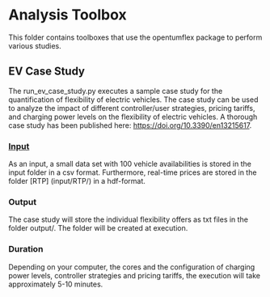 # Analysis Toolbox

This folder contains toolboxes that use the opentumflex package to perform various studies. 

## EV Case Study

The run_ev_case_study.py executes a sample case study for the quantification of flexibility of electric vehicles. The case study can be used to analyze the impact of different controller/user strategies, pricing tariffs, and charging power levels on the flexibility of electric vehicles. A thorough case study has been published here: https://doi.org/10.3390/en13215617.

### [Input](input/) 
As an input, a small data set with 100 vehicle availabilities is stored in the input folder in a csv format. Furthermore, real-time prices are stored in the folder [RTP] (input/RTP/) in a hdf-format. 

### Output
The case study will store the individual flexibility offers as txt files in the folder output/. The folder will be created at execution. 

### Duration
Depending on your computer, the cores and the configuration of charging power levels, controller strategies and pricing tariffs, the execution will take approximately 5-10 minutes. 
